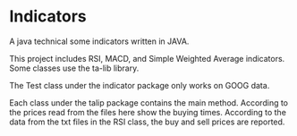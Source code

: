 # Indicators

A java technical some indicators written in JAVA.

This project includes RSI, MACD, and Simple Weighted Average indicators. Some classes use the ta-lib library.

The Test class under the indicator package only works on GOOG data.

Each class under the talip package contains the main method. According to the prices read from the files here show the buying times. According to the data from the txt files in the RSI class, the buy and sell prices are reported.